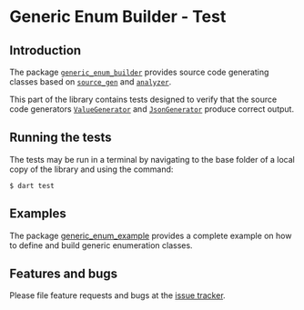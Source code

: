 # Generic Enum Builder - Test

## Introduction

The package [`generic_enum_builder`][generic_enum_builder] provides source code generating classes
based on [`source_gen`][source_gen] and [`analyzer`][analyzer].

This part of the library contains tests designed to verify
that the source code generators [`ValueGenerator`][ValueGenerator]
and [`JsonGenerator`][JsonGenerator] produce correct output.

## Running the tests

The tests may be run in a terminal by navigating to the base folder of a local
copy of the library and using the command:
```Console
$ dart test
```

## Examples

The package [generic_enum_example] provides a complete example on how to define and build
generic enumeration classes.


## Features and bugs
Please file feature requests and bugs at the [issue tracker].

[issue tracker]: https://github.com/simphotonics/generic_enum/issues

[analyzer]: https://pub.dev/packages/analyzer

[source_gen]: https://pub.dev/packages/source_gen

[generic_enum_example]: https://pub.dev/packages/generic_enum_example

[generic_enum_builder]: https://pub.dev/packages/generic_enum_builder

[LibraryReader]: https://pub.dev/documentation/source_gen/latest/source_gen/LibraryReader-class.html

[ValueGenerator]: https://pub.dev/documentation/generic_enum/latest/generic_enum/ValueGenerator-class.html

[JsonGenerator]: https://pub.dev/documentation/generic_enum/latest/generic_enum/JsonGenerator-class.html
